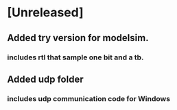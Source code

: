 # [Unreleased]

## Added try version for modelsim.

### includes rtl that sample one bit and a tb.

## Added udp folder

### includes udp communication code for Windows 